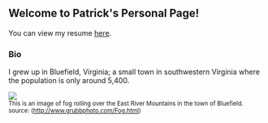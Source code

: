 ## Welcome to Patrick's Personal Page!

You can view my resume [here](https://drive.google.com/open?id=1xeDjDcWZdl7icBe7vQO8sNOYF5qeo_5g).

### Bio

I grew up in Bluefield, Virginia; a small town in southwestern Virginia where the population is only around 5,400. 

<img src = "https://i.pinimg.com/originals/58/c1/db/58c1dbb830337cc457f5acc921163a41.jpg" > <br />
<sub> This is an image of fog rolling over the East River Mountains in the town of Bluefield. </sub>
<sub> source: (http://www.grubbphoto.com/Fog.html) </sub>


<!--
############ THIS IS ALL PRE-CONSTRUCTED GUIDE TEXT ############

```markdown 
Syntax highlighted code block

# Header 1
## Header 2
### Header 3

- Bulleted
- List

1. Numbered
2. List

**Bold** and _Italic_ and `Code` text

[Link](url) and ![Image](src) 
```

For more details see [GitHub Flavored Markdown](https://guides.github.com/features/mastering-markdown/).

### Jekyll Themes

Your Pages site will use the layout and styles from the Jekyll theme you have selected in your [repository settings](https://github.com/pstatonvt/pstatonvt.github.io/settings). The name of this theme is saved in the Jekyll `_config.yml` configuration file.

### Support or Contact

Having trouble with Pages? Check out our [documentation](https://help.github.com/categories/github-pages-basics/) or [contact support](https://github.com/contact) and we’ll help you sort it out.

############ THIS IS ALL PRE-CONSTRUCTED GUIDE TEXT ############
-->


